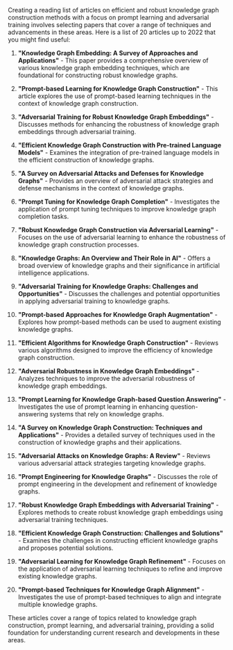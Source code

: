 Creating a reading list of articles on efficient and robust knowledge graph construction methods with a focus on prompt learning and adversarial training involves selecting papers that cover a range of techniques and advancements in these areas. Here is a list of 20 articles up to 2022 that you might find useful:

1. **"Knowledge Graph Embedding: A Survey of Approaches and Applications"** - This paper provides a comprehensive overview of various knowledge graph embedding techniques, which are foundational for constructing robust knowledge graphs.

2. **"Prompt-based Learning for Knowledge Graph Construction"** - This article explores the use of prompt-based learning techniques in the context of knowledge graph construction.

3. **"Adversarial Training for Robust Knowledge Graph Embeddings"** - Discusses methods for enhancing the robustness of knowledge graph embeddings through adversarial training.

4. **"Efficient Knowledge Graph Construction with Pre-trained Language Models"** - Examines the integration of pre-trained language models in the efficient construction of knowledge graphs.

5. **"A Survey on Adversarial Attacks and Defenses for Knowledge Graphs"** - Provides an overview of adversarial attack strategies and defense mechanisms in the context of knowledge graphs.

6. **"Prompt Tuning for Knowledge Graph Completion"** - Investigates the application of prompt tuning techniques to improve knowledge graph completion tasks.

7. **"Robust Knowledge Graph Construction via Adversarial Learning"** - Focuses on the use of adversarial learning to enhance the robustness of knowledge graph construction processes.

8. **"Knowledge Graphs: An Overview and Their Role in AI"** - Offers a broad overview of knowledge graphs and their significance in artificial intelligence applications.

9. **"Adversarial Training for Knowledge Graphs: Challenges and Opportunities"** - Discusses the challenges and potential opportunities in applying adversarial training to knowledge graphs.

10. **"Prompt-based Approaches for Knowledge Graph Augmentation"** - Explores how prompt-based methods can be used to augment existing knowledge graphs.

11. **"Efficient Algorithms for Knowledge Graph Construction"** - Reviews various algorithms designed to improve the efficiency of knowledge graph construction.

12. **"Adversarial Robustness in Knowledge Graph Embeddings"** - Analyzes techniques to improve the adversarial robustness of knowledge graph embeddings.

13. **"Prompt Learning for Knowledge Graph-based Question Answering"** - Investigates the use of prompt learning in enhancing question-answering systems that rely on knowledge graphs.

14. **"A Survey on Knowledge Graph Construction: Techniques and Applications"** - Provides a detailed survey of techniques used in the construction of knowledge graphs and their applications.

15. **"Adversarial Attacks on Knowledge Graphs: A Review"** - Reviews various adversarial attack strategies targeting knowledge graphs.

16. **"Prompt Engineering for Knowledge Graphs"** - Discusses the role of prompt engineering in the development and refinement of knowledge graphs.

17. **"Robust Knowledge Graph Embeddings with Adversarial Training"** - Explores methods to create robust knowledge graph embeddings using adversarial training techniques.

18. **"Efficient Knowledge Graph Construction: Challenges and Solutions"** - Examines the challenges in constructing efficient knowledge graphs and proposes potential solutions.

19. **"Adversarial Learning for Knowledge Graph Refinement"** - Focuses on the application of adversarial learning techniques to refine and improve existing knowledge graphs.

20. **"Prompt-based Techniques for Knowledge Graph Alignment"** - Investigates the use of prompt-based techniques to align and integrate multiple knowledge graphs.

These articles cover a range of topics related to knowledge graph construction, prompt learning, and adversarial training, providing a solid foundation for understanding current research and developments in these areas.